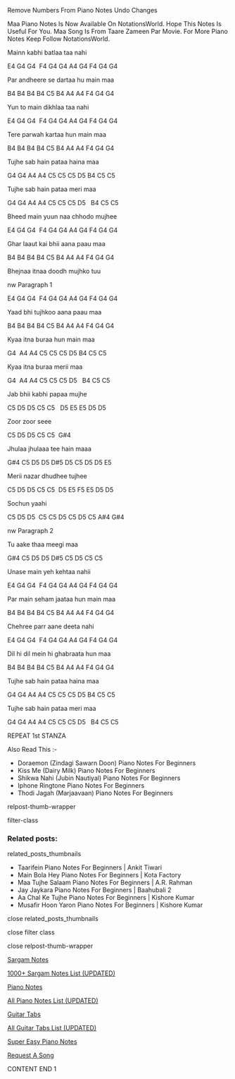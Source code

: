 
Remove Numbers From Piano Notes
Undo Changes

Maa Piano Notes Is Now Available On NotationsWorld. Hope This Notes Is Useful For You. Maa Song Is From Taare Zameen Par Movie. For More Piano Notes Keep Follow NotationsWorld.

Mainn kabhi batlaa taa nahi

E4 G4 G4  F4 G4 G4 A4 G4 F4 G4 G4

Par andheere se dartaa hu main maa

B4 B4 B4 B4 C5 B4 A4 A4 F4 G4 G4

Yun to main dikhlaa taa nahi

E4 G4 G4  F4 G4 G4 A4 G4 F4 G4 G4

Tere parwah kartaa hun main maa

B4 B4 B4 B4 C5 B4 A4 A4 F4 G4 G4

Tujhe sab hain pataa haina maa

G4 G4 A4 A4 C5 C5 C5 D5 B4 C5 C5

Tujhe sab hain pataa meri maa

G4 G4 A4 A4 C5 C5 C5 D5   B4 C5 C5

Bheed main yuun naa chhodo mujhee

E4 G4 G4  F4 G4 G4 A4 G4 F4 G4 G4

Ghar laaut kai bhii aana paau maa

B4 B4 B4 B4 C5 B4 A4 A4 F4 G4 G4

Bhejnaa itnaa doodh mujhko tuu

nw Paragraph 1

E4 G4 G4  F4 G4 G4 A4 G4 F4 G4 G4

Yaad bhi tujhkoo aana paau maa

B4 B4 B4 B4 C5 B4 A4 A4 F4 G4 G4

Kyaa itna buraa hun main maa

G4  A4 A4 C5 C5 C5 D5 B4 C5 C5

Kyaa itna buraa merii maa

G4  A4 A4 C5 C5 C5 D5   B4 C5 C5

Jab bhii kabhi papaa mujhe

C5 D5 D5 C5 C5   D5 E5 E5 D5 D5

Zoor zoor seee

C5 D5 D5 C5 C5  G#4

Jhulaa jhulaaa tee hain maaa

G#4 C5 D5 D5 D#5 D5 C5 D5 D5 E5

Merii nazar dhudhee tujhee

C5 D5 D5 C5 C5  D5 E5 F5 E5 D5 D5

Sochun yaahi

C5 D5 D5  C5 C5 D5 C5 D5 C5 A#4 G#4

nw Paragraph 2

Tu aake thaa meegi maa

G#4 C5 D5 D5 D#5 C5 D5 C5 C5

Unase main yeh kehtaa nahii

E4 G4 G4  F4 G4 G4 A4 G4 F4 G4 G4

Par main seham jaataa hun main maa

B4 B4 B4 B4 C5 B4 A4 A4 F4 G4 G4

Chehree parr aane deeta nahi

E4 G4 G4  F4 G4 G4 A4 G4 F4 G4 G4

Dil hi dil mein hi ghabraata hun maa

B4 B4 B4 B4 C5 B4 A4 A4 F4 G4 G4

Tujhe sab hain pataa haina maa

G4 G4 A4 A4 C5 C5 C5 D5 B4 C5 C5

Tujhe sab hain pataa meri maa

G4 G4 A4 A4 C5 C5 C5 D5   B4 C5 C5

REPEAT 1st STANZA

Also Read This :-

* Doraemon (Zindagi Sawarn Doon) Piano Notes For Beginners
* Kiss Me (Dairy Milk) Piano Notes For Beginners
* Shikwa Nahi (Jubin Nautiyal) Piano Notes For Beginners
* Iphone Ringtone Piano Notes For Beginners
* Thodi Jagah (Marjaavaan) Piano Notes For Beginners

relpost-thumb-wrapper

filter-class

### Related posts:

related_posts_thumbnails

* Taarifein Piano Notes For Beginners | Ankit Tiwari
* Main Bola Hey Piano Notes For Beginners | Kota Factory
* Maa Tujhe Salaam Piano Notes For Beginners | A.R. Rahman
* Jay Jaykara Piano Notes For Beginners | Baahubali 2
* Aa Chal Ke Tujhe Piano Notes For Beginners | Kishore Kumar
* Musafir Hoon Yaron Piano Notes For Beginners | Kishore Kumar

close related_posts_thumbnails

close filter class

close relpost-thumb-wrapper

[Sargam Notes](https://www.notationsworld.com/sargam-notes.html)

[1000+ Sargam Notes List (UPDATED)](https://www.notationsworld.com/all-songs-list-sargam-notes.html)

[Piano Notes](https://www.notationsworld.com/piano-notes.html)

[All Piano Notes List (UPDATED)](https://www.notationsworld.com/all-songs-list-piano-notes.html)

[Guitar Tabs](https://www.notationsworld.com/guitar-tabs.html)

[All Guitar Tabs List (UPDATED)](https://www.notationsworld.com/all-songs-list-guitar-tabs.html)

[Super Easy Piano Notes](https://studywall.in/)

[Request A Song](https://www.notationsworld.com/request-a-song.html)

CONTENT END 1

